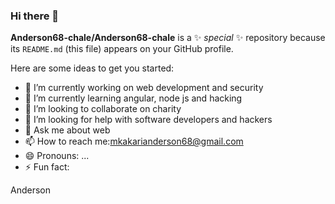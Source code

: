 ### Hi there 👋


**Anderson68-chale/Anderson68-chale** is a ✨ _special_ ✨ repository because its `README.md` (this file) appears on your GitHub profile.

Here are some ideas to get you started:

- 🔭 I’m currently working on web development and security 
- 🌱 I’m currently learning angular, node js and hacking 
- 👯 I’m looking to collaborate on charity 
- 🤔 I’m looking for help with software developers and hackers
- 💬 Ask me about web 
- 📫 How to reach me:mkakarianderson68@gmail.com
- 😄 Pronouns: ...
- ⚡ Fun fact: 

Anderson 
